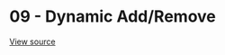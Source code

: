 # 09 - Dynamic Add/Remove 

[View source](https://github.com/jbaysolutions/vue-grid-layout/blob/master/website/docs/.vuepress/components/Example09DynamicAddRemove.vue)

<ClientOnly>
<!--iframe style="border:0;width: 100%;height:800px;" src="../examples/09-dynamic-add-remove.html">
</iframe-->
<Example09DynamicAddRemove></Example09DynamicAddRemove>
</ClientOnly>
